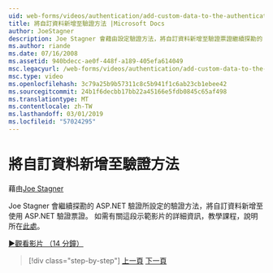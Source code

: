 ```yaml
---
uid: web-forms/videos/authentication/add-custom-data-to-the-authentication-method
title: 將自訂資料新增至驗證方法 |Microsoft Docs
author: JoeStagner
description: Joe Stagner 會藉由設定驗證方法，將自訂資料新增至驗證票證繼續探勘的 ASP.NET 驗證...
ms.author: riande
ms.date: 07/16/2008
ms.assetid: 940bdecc-ae0f-448f-a189-405efa614049
msc.legacyurl: /web-forms/videos/authentication/add-custom-data-to-the-authentication-method
msc.type: video
ms.openlocfilehash: 3c79a25b9b57311c8c5b941f1c6ab23cb1ebee42
ms.sourcegitcommit: 24b1f6decbb17bb22a45166e5fdb0845c65af498
ms.translationtype: MT
ms.contentlocale: zh-TW
ms.lasthandoff: 03/01/2019
ms.locfileid: "57024295"
---
```

<a name="add-custom-data-to-the-authentication-method"></a>將自訂資料新增至驗證方法
====================
藉由[Joe Stagner](https://github.com/JoeStagner)

Joe Stagner 會繼續探勘的 ASP.NET 驗證所設定的驗證方法，將自訂資料新增至使用 ASP.NET 驗證票證。 如需有關這段示範影片的詳細資訊，教學課程，說明所在[此處](../../overview/older-versions-security/introduction/forms-authentication-configuration-and-advanced-topics-vb.md)。

[&#9654;觀看影片 （14 分鐘）](https://channel9.msdn.com/Blogs/ASP-NET-Site-Videos/add-custom-data-to-the-authentication-method)

> [!div class="step-by-step"]
> [上一頁](forms-login-custom-key-configuration.md)
> [下一頁](use-custom-principal-objects.md)
